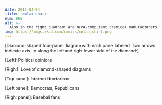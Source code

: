 ```yaml
---
date: 2011-03-04
title: "Nolan Chart"
num: 868
alt: >-
  Also in the right quadrant are NFPA-compliant chemical manufacturers and Sir Charles Wheatstone. Sharing the top with the internet libertarians are Nate Silver and several politically-active kite designers.
img: https://imgs.xkcd.com/comics/nolan_chart.png
---
```

[Diamond-shaped four-panel diagram with each panel labeled. Two arrows indicate axis up along the left and right lower side of the diamond:]

[Left]: Political opinions

[Right]: Love of diamond-shaped diagrams

[Top panel]: Internet libertarians

[Left panel]: Democrats, Republicans

[Right panel]: Baseball fans

[Bottom panel]: Other